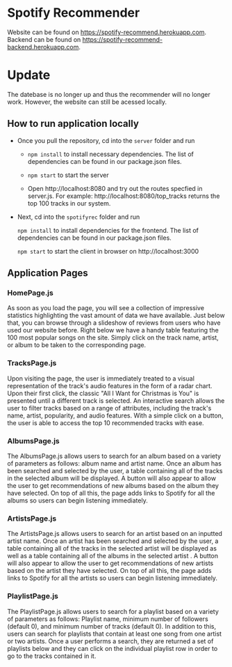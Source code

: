 # Spotify Recommender
Website can be found on https://spotify-recommend.herokuapp.com.
Backend can be found on https://spotify-recommend-backend.herokuapp.com.
# Update 
The datebase is no longer up and thus the recommender will no longer work. However, the website can still be acessed locally.
## How to run application locally

- Once you pull the repository, cd into the ```server``` folder and run 

    - ```npm install``` to install necessary dependencies. The list of dependencies can be found in our package.json files.

    - ```npm start``` to start the server

    - Open http://localhost:8080 and try out the routes specfied in server.js. For example: http://localhost:8080/top_tracks returns the top 100 tracks in our system.

- Next, cd into the ```spotifyrec``` folder and run 

    ```npm install``` to install dependencies for the frontend. The list of dependencies can be found in our package.json files.

    ```npm start``` to start the client in browser on http://localhost:3000

## Application Pages
### HomePage.js
As soon as you load the page, you will see a collection of impressive statistics highlighting the vast amount of data we have available. Just below that, you can browse through a slideshow of reviews from users who have used our website before. Right below we have a handy table featuring the 100 most popular songs on the site. Simply click on the track name, artist, or album to be taken to the corresponding page.

### TracksPage.js
Upon visiting the page, the user is immediately treated to a visual representation of the track's audio features in the form of a radar chart. Upon their first click, the classic "All I Want for Christmas is You" is presented until a different track is selected. An interactive search allows the user to filter tracks based on a range of attributes, including the track's name, artist, popularity, and audio features. With a simple click on a button, the user is able to access the top 10 recommended tracks with ease.

### AlbumsPage.js
The AlbumsPage.js allows users to search for an album based on a variety of parameters as follows: album name and artist name. Once an album has been searched and selected by the user, a table containing all of the tracks in the selected album will be displayed. A button will also appear to allow the user to get recommendations of new albums based on the album they have selected. On top of all this, the page adds links to Spotify for all the albums so users can begin listening immediately.

### ArtistsPage.js
The ArtistsPage.js allows users to search for an artist based on an inputted artist name. Once an artist has been searched and selected by the user, a table containing all of the tracks in the selected artist will be displayed as well as a table containing all of the albums in the selected artist . A button will also appear to allow the user to get recommendations of new artists based on the artist they have selected. On top of all this, the page adds links to Spotify for all the artists so users can begin listening immediately.

### PlaylistPage.js
The PlaylistPage.js allows users to search for a playlist based on a variety of parameters as follows: Playlist name, minimum number of followers (default 0), and minimum number of tracks (default 0). In addition to this, users can search for playlists that contain at least one song from one artist or two artists. Once a user performs a search, they are returned a set of playlists below and they can click on the individual playlist row in order to go to the tracks contained in it.
